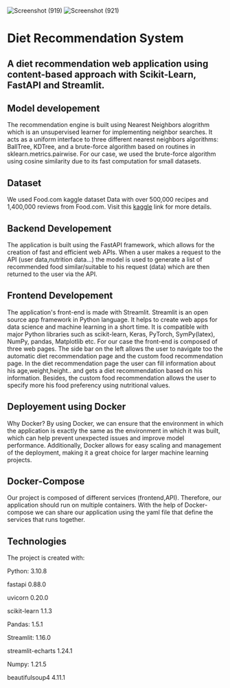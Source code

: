 ![Screenshot (919)](https://github.com/moodle12/odoo_hackathon_2024/assets/103280407/affb5a9e-fb08-49a2-925f-ebdef1687964)
![Screenshot (921)](https://github.com/moodle12/odoo_hackathon_2024/assets/103280407/e29df6fb-a730-4bb6-b94b-e2241fd71f58)

# Diet Recommendation System


## A diet recommendation web application using content-based approach with Scikit-Learn, FastAPI and Streamlit.

## Model developement
The recommendation engine is built using Nearest Neighbors alogrithm which is an unsupervised learner for implementing neighbor searches. It acts as a uniform interface to three different nearest neighbors algorithms: BallTree, KDTree, and a brute-force algorithm based on routines in sklearn.metrics.pairwise. For our case, we used the brute-force algorithm using cosine similarity due to its fast computation for small datasets.


## Dataset
We used Food.com kaggle dataset Data with over 500,000 recipes and 1,400,000 reviews from Food.com. Visit this [kaggle](https://www.kaggle.com/datasets/irkaal/foodcom-recipes-and-reviews?select=recipes.csv) link for more details.

## Backend Developement
The application is built using the FastAPI framework, which allows for the creation of fast and efficient web APIs. When a user makes a request to the API (user data,nutrition data...) the model is used to generate a list of recommended food similar/suitable to his request (data) which are then returned to the user via the API.

## Frontend Developement
The application's front-end is made with Streamlit. Streamlit is an open source app framework in Python language. It helps to create web apps for data science and machine learning in a short time. It is compatible with major Python libraries such as scikit-learn, Keras, PyTorch, SymPy(latex), NumPy, pandas, Matplotlib etc.
For our case the front-end is composed of three web pages. The side bar on the left allows the user to navigate too the automatic diet recommendation page and the custom food recommendation page.
In the diet recommendation page the user can fill information about his age,weight,height.. and gets a diet recommendation based on his information. Besides, the custom food recommendation allows the user to specify more his food preferency using nutritional values.

## Deployement using Docker
Why Docker?
By using Docker, we can ensure that the environment in which the application is exactly the same as the environment in which it was built, which can help prevent unexpected issues and improve model performance.
Additionally, Docker allows for easy scaling and management of the deployment, making it a great choice for larger machine learning projects.

## Docker-Compose
Our project is composed of different services (frontend,API). Therefore, our application should run on multiple containers.
With the help of Docker-compose we can share our application using the yaml file that define the services that runs together.


## Technologies
The project is created with:

Python: 3.10.8

fastapi 0.88.0

uvicorn 0.20.0

scikit-learn 1.1.3

Pandas: 1.5.1

Streamlit: 1.16.0

streamlit-echarts 1.24.1

Numpy: 1.21.5

beautifulsoup4 4.11.1
